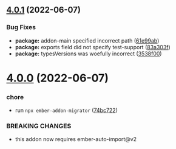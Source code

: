 ## [4.0.1](https://github.com/CrowdStrike/ember-browser-services/compare/v4.0.0...v4.0.1) (2022-06-07)


### Bug Fixes

* **package:** addon-main specified incorrect path ([61e99ab](https://github.com/CrowdStrike/ember-browser-services/commit/61e99abb11c1c3cede8c9beb916d60f7650fbc0d))
* **package:** exports field did not specify test-support ([83a303f](https://github.com/CrowdStrike/ember-browser-services/commit/83a303f56f7ccfa2db92c4dc1cfbec982235ab3d))
* **package:** typesVersions was woefully incorrect ([3538f00](https://github.com/CrowdStrike/ember-browser-services/commit/3538f0072272604aa3cf460fb7ca47bd2233a9e7))

# [4.0.0](https://github.com/CrowdStrike/ember-browser-services/compare/v3.0.5...v4.0.0) (2022-06-07)


### chore

* run `npx ember-addon-migrator` ([74bc722](https://github.com/CrowdStrike/ember-browser-services/commit/74bc722aca8fa0787b01b55be7bad58b9b873b9c))


### BREAKING CHANGES

* this addon now requires ember-auto-import@v2
